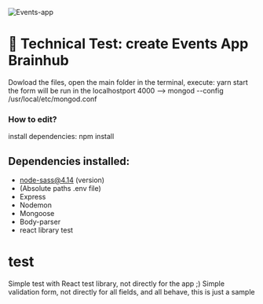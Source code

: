 ![Events-app](https://res.cloudinary.com/ds4utwlks/image/upload/v1610709619/graphic_odksyr.png)

# 🧪 Technical Test: create Events App Brainhub

Dowload the files, open the main folder in the terminal, execute: yarn start
the form will be run in the localhostport 4000
--> mongod --config /usr/local/etc/mongod.conf

### How to edit?

install dependencies: npm install

## Dependencies installed:

- node-sass@4.14 (version)
- (Absolute paths .env file)
- Express
- Nodemon
- Mongoose
- Body-parser
- react library test

# test

Simple test with React test library, not directly for the app ;)
Simple validation form, not directly for all fields, and all behave, this is just a sample
